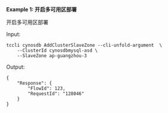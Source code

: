 **Example 1: 开启多可用区部署**

开启多可用区部署

Input: 

```
tccli cynosdb AddClusterSlaveZone --cli-unfold-argument  \
    --ClusterId cynosdbmysql-asd \
    --SlaveZone ap-guangzhou-3
```

Output: 
```
{
    "Response": {
        "FlowId": 123,
        "RequestId": "128046"
    }
}
```

